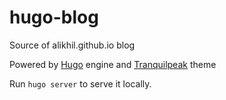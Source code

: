 # hugo-blog

Source of alikhil.github.io blog

Powered by [Hugo](https://gohugo.io) engine and [Tranquilpeak](https://tranquilpeak.kakawait.com/) theme

Run `hugo server` to serve it locally.
